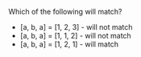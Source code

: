 Which of the following will match?

- [a, b, a] = [1, 2, 3] - will not match
- [a, b, a] = [1, 1, 2] - will not match
- [a, b, a] = [1, 2, 1] - will match
